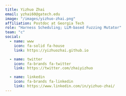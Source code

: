 ```yaml
---
title: Yizhuo Zhai
email: yzhai60@gatech.edu
image: "/images/yizhuo-zhai.png"
affiliation: Postdoc at Georgia Tech
role: "Harness Scheduling; LLM-based Fuzzing Mutator"
team: "c"
social:
  - name: www
    icon: fa-solid fa-house
    link: https://yizhuozhai.github.io

  - name: twitter
    icon: fa-brands fa-twitter
    link: https://twitter.com/zhaiyizhuo

  - name: linkedin
    icon: fa-brands fa-linkedin
    link: https://www.linkedin.com/in/yizhuo-zhai/
---
```

